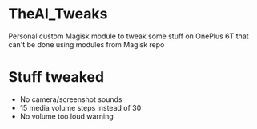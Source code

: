 # TheAl_Tweaks
Personal custom Magisk module to tweak some stuff on OnePlus 6T that can't be done using modules from Magisk repo

# Stuff tweaked
* No camera/screenshot sounds
* 15 media volume steps instead of 30
* No volume too loud warning
